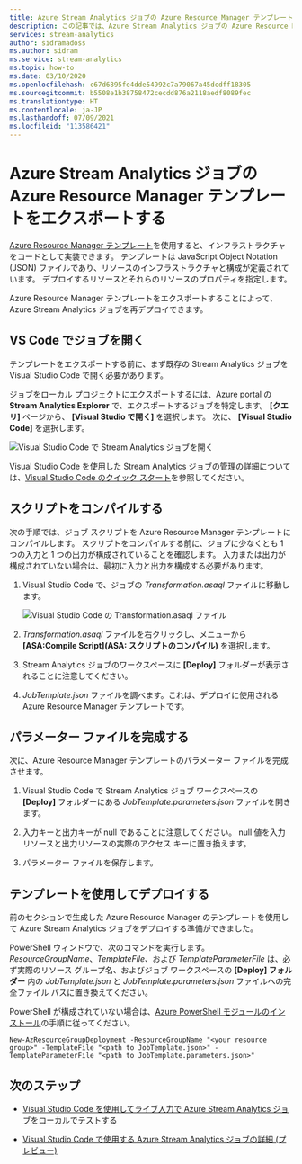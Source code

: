 ```yaml
---
title: Azure Stream Analytics ジョブの Azure Resource Manager テンプレートをエクスポートする
description: この記事では、Azure Stream Analytics ジョブの Azure Resource Manager テンプレートをエクスポートする方法について説明します。
services: stream-analytics
author: sidramadoss
ms.author: sidram
ms.service: stream-analytics
ms.topic: how-to
ms.date: 03/10/2020
ms.openlocfilehash: c67d6895fe4dde54992c7a79067a45dcdff18305
ms.sourcegitcommit: b5508e1b38758472cecdd876a2118aedf8089fec
ms.translationtype: HT
ms.contentlocale: ja-JP
ms.lasthandoff: 07/09/2021
ms.locfileid: "113586421"
---
```

# <a name="export-an-azure-stream-analytics-job-azure-resource-manager-template"></a>Azure Stream Analytics ジョブの Azure Resource Manager テンプレートをエクスポートする

[Azure Resource Manager テンプレート](../azure-resource-manager/templates/overview.md)を使用すると、インフラストラクチャをコードとして実装できます。 テンプレートは JavaScript Object Notation (JSON) ファイルであり、リソースのインフラストラクチャと構成が定義されています。 デプロイするリソースとそれらのリソースのプロパティを指定します。

Azure Resource Manager テンプレートをエクスポートすることによって、Azure Stream Analytics ジョブを再デプロイできます。

## <a name="open-a-job-in-vs-code"></a>VS Code でジョブを開く

テンプレートをエクスポートする前に、まず既存の Stream Analytics ジョブを Visual Studio Code で開く必要があります。 

ジョブをローカル プロジェクトにエクスポートするには、Azure portal の **Stream Analytics Explorer** で、エクスポートするジョブを特定します。 **[クエリ]** ページから、 **[Visual Studio で開く]** を選択します。 次に、 **[Visual Studio Code]** を選択します。

![Visual Studio Code で Stream Analytics ジョブを開く](./media/resource-manager-export/open-job-vs-code.png)

Visual Studio Code を使用した Stream Analytics ジョブの管理の詳細については、[Visual Studio Code のクイック スタート](quick-create-visual-studio-code.md)を参照してください。

## <a name="compile-the-script"></a>スクリプトをコンパイルする 

次の手順では、ジョブ スクリプトを Azure Resource Manager テンプレートにコンパイルします。 スクリプトをコンパイルする前に、ジョブに少なくとも 1 つの入力と 1 つの出力が構成されていることを確認します。 入力または出力が構成されていない場合は、最初に入力と出力を構成する必要があります。

1. Visual Studio Code で、ジョブの *Transformation.asaql* ファイルに移動します。

   ![Visual Studio Code の Transformation.asaql ファイル](./media/resource-manager-export/transformation-asaql.png)

1. *Transformation.asaql* ファイルを右クリックし、メニューから **[ASA:Compile Script]\(ASA: スクリプトのコンパイル\)** を選択します。

1. Stream Analytics ジョブのワークスペースに **[Deploy]** フォルダーが表示されることに注意してください。

1. *JobTemplate.json* ファイルを調べます。これは、デプロイに使用される Azure Resource Manager テンプレートです。

## <a name="complete-the-parameters-file"></a>パラメーター ファイルを完成する

次に、Azure Resource Manager テンプレートのパラメーター ファイルを完成させます。

1. Visual Studio Code で Stream Analytics ジョブ ワークスペースの **[Deploy]** フォルダーにある *JobTemplate.parameters.json* ファイルを開きます。

1. 入力キーと出力キーが null であることに注意してください。 null 値を入力リソースと出力リソースの実際のアクセス キーに置き換えます。

1. パラメーター ファイルを保存します。

## <a name="deploy-using-templates"></a>テンプレートを使用してデプロイする

前のセクションで生成した Azure Resource Manager のテンプレートを使用して Azure Stream Analytics ジョブをデプロイする準備ができました。

PowerShell ウィンドウで、次のコマンドを実行します。 *ResourceGroupName*、*TemplateFile*、および *TemplateParameterFile* は、必ず実際のリソース グループ名、およびジョブ ワークスペースの **[Deploy] フォルダー** 内の *JobTemplate.json* と *JobTemplate.parameters.json* ファイルへの完全ファイル パスに置き換えてください。

PowerShell が構成されていない場合は、[Azure PowerShell モジュールのインストール](/powershell/azure/install-Az-ps)の手順に従ってください。

```azurepowershell
New-AzResourceGroupDeployment -ResourceGroupName "<your resource group>" -TemplateFile "<path to JobTemplate.json>" -TemplateParameterFile "<path to JobTemplate.parameters.json>"
```

## <a name="next-steps"></a>次のステップ

* [Visual Studio Code を使用してライブ入力で Azure Stream Analytics ジョブをローカルでテストする](visual-studio-code-local-run-live-input.md)

* [Visual Studio Code で使用する Azure Stream Analytics ジョブの詳細 (プレビュー)](visual-studio-code-explore-jobs.md)
